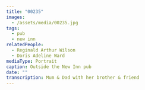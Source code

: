 ```yaml
---
title: "00235"
images:
  - /assets/media/00235.jpg
tags:
  - pub
  - new inn
relatedPeople:
  - Reginald Arthur Wilson
  - Doris Adeline Ward
mediaType: Portrait
caption: Outside the New Inn pub
date: ""
transcription: Mum & Dad with her brother & friend
---
```

